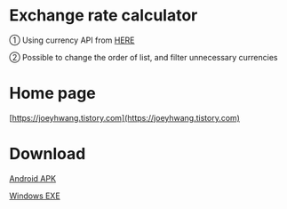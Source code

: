 # Exchange rate calculator

① Using currency API from [HERE](https://github.com/fawazahmed0/currency-api)

② Possible to change the order of list, and filter unnecessary currencies

# Home page
[https://joeyhwang.tistory.com](https://joeyhwang.tistory.com)



# Download
[Android APK](https://github.com/joeytestcode/exchange_rate_calculator/raw/buildAPK/exchange_rate_calculator.apk)

[Windows EXE](https://github.com/joeytestcode/exchange_rate_calculator/raw/buildWin/exchange_rate_calculator-windows.zip)
